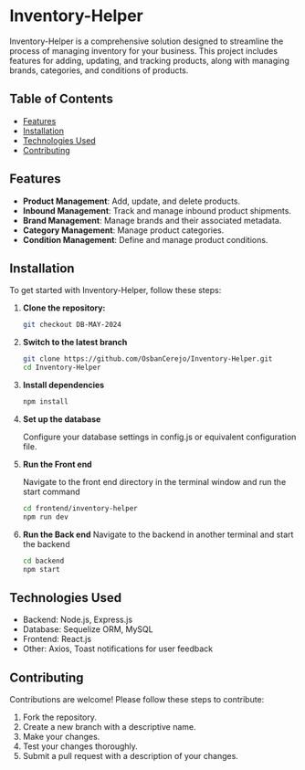 # Inventory-Helper

Inventory-Helper is a comprehensive solution designed to streamline the process of managing inventory for your business. This project includes features for adding, updating, and tracking products, along with managing brands, categories, and conditions of products.

## Table of Contents
- [Features](#features)
- [Installation](#installation)
- [Technologies Used](#technologies-used)
- [Contributing](#contributing)


## Features

- **Product Management**: Add, update, and delete products.
- **Inbound Management**: Track and manage inbound product shipments.
- **Brand Management**: Manage brands and their associated metadata.
- **Category Management**: Manage product categories.
- **Condition Management**: Define and manage product conditions.

## Installation

To get started with Inventory-Helper, follow these steps:

1. **Clone the repository:**

   ```bash
   git checkout DB-MAY-2024

2. **Switch to the latest branch**
   ```bash
   git clone https://github.com/OsbanCerejo/Inventory-Helper.git
   cd Inventory-Helper

4. **Install dependencies**
   ```bash
   npm install

6. **Set up the database**
   
   Configure your database settings in config.js or equivalent configuration file.

8. **Run the Front end**

   Navigate to the front end directory in the terminal window and run the start command
   ```bash
   cd frontend/inventory-helper
   npm run dev
9. **Run the Back end**
    Navigate to the backend in another terminal and start the backend
     ```bash
    cd backend
    npm start

## Technologies Used
- Backend: Node.js, Express.js
- Database: Sequelize ORM, MySQL
- Frontend: React.js
- Other: Axios, Toast notifications for user feedback

## Contributing

Contributions are welcome! Please follow these steps to contribute:

1. Fork the repository.
2. Create a new branch with a descriptive name.
3. Make your changes.
4. Test your changes thoroughly.
5. Submit a pull request with a description of your changes.
